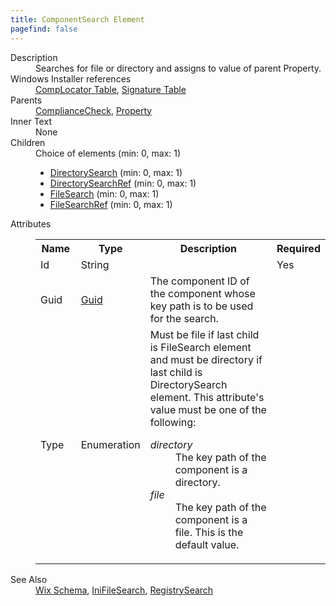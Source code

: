 ```yaml
---
title: ComponentSearch Element
pagefind: false
---
```

<dl>
  <dt>Description</dt>
  <dd>Searches for file or directory and assigns to value of parent Property.</dd>
  <dt>Windows Installer references</dt>
  <dd>
    <a href="http://msdn.microsoft.com/library/aa368001.aspx" target="_blank">CompLocator Table</a>, <a href="http://msdn.microsoft.com/library/aa371853.aspx" target="_blank">Signature Table</a></dd>
  <dt>Parents</dt>
  <dd>
    <a href="../compliancecheck/">ComplianceCheck</a>, <a href="../property/">Property</a></dd>
  <dt>Inner Text</dt>
  <dd>None</dd>
  <dt>Children</dt>
  <dd>Choice of elements (min: 0, max: 1)<ul><li><a href="../directorysearch/">DirectorySearch</a> (min: 0, max: 1)</li><li><a href="../directorysearchref/">DirectorySearchRef</a> (min: 0, max: 1)</li><li><a href="../filesearch/">FileSearch</a> (min: 0, max: 1)</li><li><a href="../filesearchref/">FileSearchRef</a> (min: 0, max: 1)</li></ul></dd>
  <dt>Attributes</dt>
  <dd>
    <table cellspacing="0" cellpadding="0" class="schema">
      <tr>
        <th width="15%">Name</th>
        <th width="15%">Type</th>
        <th width="65%">Description</th>
        <th width="15%">Required</th>
      </tr>
      <tr>
        <td>Id</td>
        <td>String</td>
        <td>&nbsp;</td>
        <td>Yes</td>
      </tr>
      <tr>
        <td>Guid</td>
        <td><a href="../simple_type_guid/">Guid</a></td>
        <td>The component ID of the component whose key path is to be used for the search.</td>
        <td>&nbsp;</td>
      </tr>
      <tr>
        <td>Type</td>
        <td>Enumeration</td>
        <td>Must be file if last child is FileSearch element and must be directory if last child is DirectorySearch element.  This attribute's value must be one of the following:<dl><dt class="enumerationValue"><dfn>directory</dfn></dt><dd>                                     The key path of the component is a directory.                                 </dd><dt class="enumerationValue"><dfn>file</dfn></dt><dd>                                     The key path of the component is a file.  This is the default value.                                 </dd></dl></td>
        <td>&nbsp;</td>
      </tr>
    </table>
  </dd>
  <dt>See Also</dt>
  <dd>
    <a href="../">Wix Schema</a>, <a href="../inifilesearch/">IniFileSearch</a>, <a href="../registrysearch/">RegistrySearch</a></dd>
</dl>
